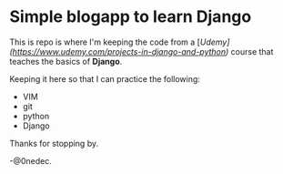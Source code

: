 Simple blogapp to learn Django
===========================

This is repo is where I'm keeping the code from a [__Udemy_]
(https://www.udemy.com/projects-in-django-and-python)_
course that teaches the basics of __Django__.

Keeping it here so that I can practice the following:
* VIM
* git
* python
* Django

Thanks for stopping by.

 -@0nedec.
